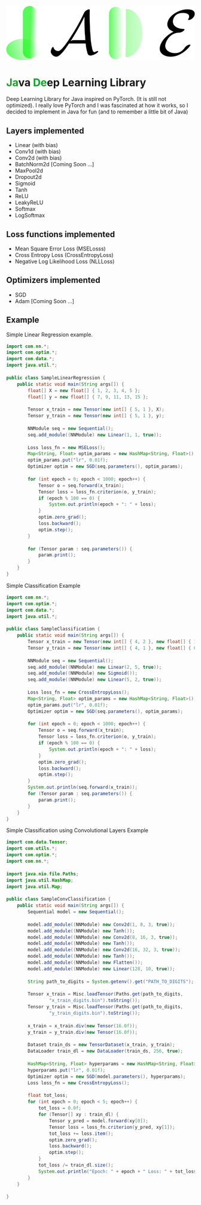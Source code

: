 ![jade_logo](https://raw.githubusercontent.com/elvin-mark/jade/main/images/jade_logo.png)
# <span style="color:#00aa22">**Ja**</span>va <span style="color:#00aa22">**De**</span>ep Learning Library
Deep Learning Library for Java inspired on PyTorch. (It is still not optimized). I really love PyTorch and I was fascinated at how it works, so I decided to implement in Java for fun (and to remember a little bit of Java)

## Layers implemented
- Linear (with bias)
- Conv1d (with bias)
- Conv2d (with bias)
- BatchNorm2d [Coming Soon ...]
- MaxPool2d
- Dropout2d
- Sigmoid
- Tanh
- ReLU
- LeakyReLU
- Softmax 
- LogSoftmax

## Loss functions implemented
- Mean Square Error Loss (MSELosss)
- Cross Entropy Loss (CrossEntropyLoss) 
- Negative Log Likelihood Loss (NLLLoss) 

## Optimizers implemented
- SGD
- Adam [Coming Soon ...]

## Example

Simple Linear Regression example.

```Java
import com.nn.*;
import com.optim.*;
import com.data.*;
import java.util.*;

public class SampleLinearRegression {
    public static void main(String args[]) {
        float[] X = new float[] { 1, 2, 3, 4, 5 };
        float[] y = new float[] { 7, 9, 11, 13, 15 };

        Tensor x_train = new Tensor(new int[] { 5, 1 }, X);
        Tensor y_train = new Tensor(new int[] { 5, 1 }, y);

        NNModule seq = new Sequential();
        seq.add_module((NNModule) new Linear(1, 1, true));

        Loss loss_fn = new MSELoss();
        Map<String, Float> optim_params = new HashMap<String, Float>();
        optim_params.put("lr", 0.01f);
        Optimizer optim = new SGD(seq.parameters(), optim_params);

        for (int epoch = 0; epoch < 1000; epoch++) {
            Tensor o = seq.forward(x_train);
            Tensor loss = loss_fn.criterion(o, y_train);
            if (epoch % 100 == 0) {
                System.out.println(epoch + ": " + loss);
            }
            optim.zero_grad();
            loss.backward();
            optim.step();
        }

        for (Tensor param : seq.parameters()) {
            param.print();
        }
    }
}

``` 

Simple Classification Example
```Java
import com.nn.*;
import com.optim.*;
import com.data.*;
import java.util.*;

public class SampleClassification {
    public static void main(String args[]) {
        Tensor x_train = new Tensor(new int[] { 4, 2 }, new float[] { 1.0f, 5.0f, 2.0f, 4.0f, -1.f, -4.f, -2.f, -3.f });
        Tensor y_train = new Tensor(new int[] { 4, 1 }, new float[] { 0.0f, 0.0f, 1.0f, 1.0f });

        NNModule seq = new Sequential();
        seq.add_module((NNModule) new Linear(2, 5, true));
        seq.add_module((NNModule) new Sigmoid());
        seq.add_module((NNModule) new Linear(5, 2, true));

        Loss loss_fn = new CrossEntropyLoss();
        Map<String, Float> optim_params = new HashMap<String, Float>();
        optim_params.put("lr", 0.01f);
        Optimizer optim = new SGD(seq.parameters(), optim_params);

        for (int epoch = 0; epoch < 1000; epoch++) {
            Tensor o = seq.forward(x_train);
            Tensor loss = loss_fn.criterion(o, y_train);
            if (epoch % 100 == 0) {
                System.out.println(epoch + ": " + loss);
            }
            optim.zero_grad();
            loss.backward();
            optim.step();
        }
        System.out.println(seq.forward(x_train));
        for (Tensor param : seq.parameters()) {
            param.print();
        }
    }
}

```

Simple Classification using Convolutional Layers Example
```Java
import com.data.Tensor;
import com.utils.*;
import com.optim.*;
import com.nn.*;

import java.nio.file.Paths;
import java.util.HashMap;
import java.util.Map;

public class SampleConvClassification {
    public static void main(String args[]) {
        Sequential model = new Sequential();

        model.add_module((NNModule) new Conv2d(1, 8, 3, true));
        model.add_module((NNModule) new Tanh());
        model.add_module((NNModule) new Conv2d(8, 16, 3, true));
        model.add_module((NNModule) new Tanh());
        model.add_module((NNModule) new Conv2d(16, 32, 3, true));
        model.add_module((NNModule) new Tanh());
        model.add_module((NNModule) new Flatten());
        model.add_module((NNModule) new Linear(128, 10, true));

        String path_to_digits = System.getenv().get("PATH_TO_DIGITS");

        Tensor x_train = Misc.loadTensor(Paths.get(path_to_digits,
                "x_train_digits.bin").toString());
        Tensor y_train = Misc.loadTensor(Paths.get(path_to_digits,
                "y_train_digits.bin").toString());

        x_train = x_train.div(new Tensor(16.0f));
        y_train = y_train.div(new Tensor(16.0f));

        Dataset train_ds = new TensorDataset(x_train, y_train);
        DataLoader train_dl = new DataLoader(train_ds, 256, true);

        HashMap<String, Float> hyperparams = new HashMap<String, Float>();
        hyperparams.put("lr", 0.01f);
        Optimizer optim = new SGD(model.parameters(), hyperparams);
        Loss loss_fn = new CrossEntropyLoss();

        float tot_loss;
        for (int epoch = 0; epoch < 5; epoch++) {
            tot_loss = 0.0f;
            for (Tensor[] xy : train_dl) {
                Tensor y_pred = model.forward(xy[0]);
                Tensor loss = loss_fn.criterion(y_pred, xy[1]);
                tot_loss += loss.item();
                optim.zero_grad();
                loss.backward();
                optim.step();
            }
            tot_loss /= train_dl.size();
            System.out.println("Epoch: " + epoch + " Loss: " + tot_loss);
        }
    }

}


```
